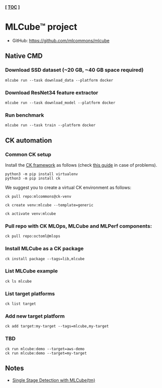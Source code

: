 **[ [TOC](../README.md) ]**

# MLCube&trade; project

* GitHub: https://github.com/mlcommons/mlcube

## Native CMD 

  
### Download SSD dataset (~20 GB, ~40 GB space required)
```
mlcube run --task download_data --platform docker
```

### Download ResNet34 feature extractor
```
mlcube run --task download_model --platform docker
```

### Run benchmark
```
mlcube run --task train --platform docker
```


## CK automation

### Common CK setup

Install the [CK framework](https://github.com/mlcommons/ck) as follows (check [this guide](https://github.com/mlcommons/ck#installation) in case of problems).

```
python3 -m pip install virtualenv
python3 -m pip install ck
```

We suggest you to create a virtual CK environment as follows:

```
ck pull repo:mlcommons@ck-venv

ck create venv:mlcube --template=generic

ck activate venv:mlcube
```

### Pull repo with CK MLOps, MLCube and MLPerf components:
```
ck pull repo:octoml@mlops
```

### Install MLCube as a CK package
```
ck install package --tags=lib,mlcube
```

### List MLCube example

```
ck ls mlcube
```

### List target platforms
```
ck list target
```

### Add new target platform

```
ck add target:my-target --tags=mlcube,my-target
```

### TBD

```
ck run mlcube:demo --target=aws-demo
ck run mlcube:demo --target=my-target
```






## Notes 
* [Single Stage Detection with MLCube(tm)](https://github.com/mlcommons/training/pull/465)
